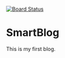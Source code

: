 [![Board Status](https://dev.azure.com/libin96/05edf39f-2b6f-426f-827f-d75c55eb7cd8/f6f20259-144d-482b-8d73-45fb20a3576e/_apis/work/boardbadge/59385342-6119-46cf-8104-792ec6c080fb)](https://dev.azure.com/libin96/05edf39f-2b6f-426f-827f-d75c55eb7cd8/_boards/board/t/f6f20259-144d-482b-8d73-45fb20a3576e/Microsoft.RequirementCategory)
# SmartBlog
This is my first blog.
